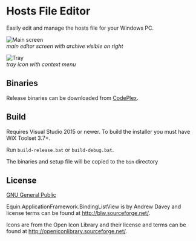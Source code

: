 # Hosts File Editor

Easily edit and manage the hosts file for your Windows PC.

![Main screen](http://download-codeplex.sec.s-msft.com/Download?ProjectName=hostsfileeditor&DownloadId=290948)  
*main editor screen with archive visible on right*

![Tray](http://download-codeplex.sec.s-msft.com/Download?ProjectName=hostsfileeditor&DownloadId=290949)  
*tray icon with context menu*

## Binaries

Release binaries can be downloaded from [CodePlex](http://hostsfileeditor.codeplex.com/).

## Build

Requires Visual Studio 2015 or newer.  To build the installer you must have WiX Toolset 3.7+.

Run `build-release.bat` or `build-debug.bat`. 

The binaries and setup file will be copied to the `bin` directory

## License
 
[GNU General Public](http://www.gnu.org/licenses/)

Equin.ApplicationFramework.BindingListView is by Andrew Davey and license
terms can be found at
<http://blw.sourceforge.net/>.

Icons are from the Open Icon Library and their license and terms can be found at
<http://openiconlibrary.sourceforge.net/>.



